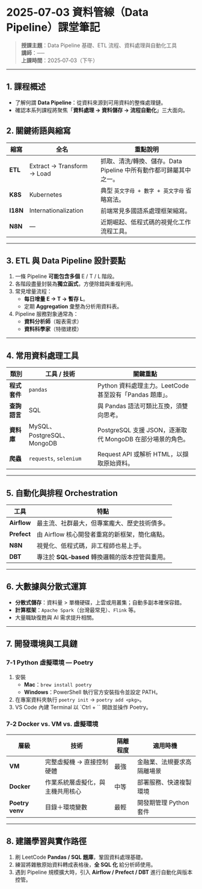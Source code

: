 # 2025‑07‑03 資料管線（Data Pipeline）課堂筆記

> **授課主題**：Data Pipeline 基礎、ETL 流程、資料處理與自動化工具  
> **講師**：──  
> **上課時間**：2025‑07‑03（下午）  

---

## 1. 課程概述
- 了解何謂 **Data Pipeline**：從資料來源到可用資料的整條處理鏈。  
- 確認本系列課程將聚焦「**資料處理 → 資料儲存 → 流程自動化**」三大面向。  

## 2. 關鍵術語與縮寫
| 縮寫 | 全名 | 重點說明 |
|------|------|---------|
| **ETL** | Extract → Transform → Load | 抓取、清洗/轉換、儲存。Data Pipeline 中所有動作都可歸屬其中之一。 |
| **K8S** | Kubernetes | 典型 `英文字母 + 數字 + 英文字母` 省略寫法。 |
| **I18N** | Internationalization | 前端常見多國語系處理框架縮寫。 |
| **N8N** | — | 近期崛起、低程式碼的視覺化工作流程工具。 |

---

## 3. ETL 與 Data Pipeline 設計要點
1. 一條 Pipeline **可能包含多個** E / T / L 階段。  
2. 各階段盡量封裝為**獨立函式**，方便除錯與重複利用。  
3. 常見增量流程：  
   - **每日增量 E → T → 暫存 L**。  
   - 定期 **Aggregation** 彙整為分析用資料表。  
4. Pipeline 服務對象通常為：  
   - **資料分析師**（報表需求）  
   - **資料科學家**（特徵建模）  

---

## 4. 常用資料處理工具
| 類別 | 工具 / 技術 | 關鍵重點 |
|------|-------------|----------|
| **程式套件** | `pandas` | Python 資料處理主力。LeetCode 甚至設有「Pandas 題庫」。 |
| **查詢語言** | SQL | 與 Pandas 語法可類比互換，須雙向思考。 |
| **資料庫** | MySQL、PostgreSQL、MongoDB | PostgreSQL 支援 JSON，逐漸取代 MongoDB 在部分場景的角色。 |
| **爬蟲** | `requests`, `selenium` | Request API 或解析 HTML，以擷取原始資料。 |

---

## 5. 自動化與排程 Orchestration
| 工具 | 特點 |
|------|------|
| **Airflow** | 最主流、社群最大，但專案龐大、歷史技術債多。 |
| **Prefect** | 由 Airflow 核心開發者重寫的新框架，簡化痛點。 |
| **N8N** | 視覺化、低程式碼，非工程師也易上手。 |
| **DBT** | 專注於 **SQL‑based** 轉換邏輯的版本控管與重用。 |

---

## 6. 大數據與分散式運算
- **分散式儲存**：資料量 > 單機硬碟，上雲或用叢集；自動多副本確保容錯。  
- **計算框架**：`Apache Spark`（台灣最常見）、`Flink` 等。  
- 大量職缺復甦與 AI 需求提升相關。  

---

## 7. 開發環境與工具鏈
### 7‑1 Python 虛擬環境 — Poetry  
1. 安裝  
   - **Mac**：`brew install poetry`  
   - **Windows**：PowerShell 執行官方安裝指令並設定 PATH。  
2. 在專案資料夾執行 `poetry init` → `poetry add <pkg>`。  
3. VS Code 內建 Terminal 以 `Ctrl + \`` 開啟並操作 Poetry。

### 7‑2 Docker vs. VM vs. 虛擬環境  
| 層級 | 技術 | 隔離程度 | 適用時機 |
|------|------|----------|----------|
| **VM** | 完整虛擬機 → 直接控制硬體 | 最強 | 金融業、法規要求高隔離場景 |
| **Docker** | 作業系統層虛擬化，與主機共用核心 | 中等 | 部署服務、快速複製環境 |
| **Poetry venv** | 目錄＋環境變數 | 最輕 | 開發期管理 Python 套件 |

---

## 8. 建議學習與實作路徑
1. 刷 LeetCode **Pandas / SQL 題庫**，鞏固資料處理基礎。  
2. 練習將雜散原始資料轉成表格後，**全 SQL 化** 給分析師使用。  
3. 遇到 Pipeline 規模擴大時，引入 **Airflow / Prefect / DBT** 進行自動化與版本控管。  
